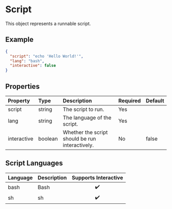 # Script

This object represents a runnable script.

## Example

```json
{
  "script": "echo 'Hello World!'",
  "lang": "bash",
  "interactive": false
}
```

## Properties

| Property    | Type    | Description                                     | Required | Default |
|:------------|:--------|:------------------------------------------------|:---------|:--------|
| script      | string  | The script to run.                              | Yes      |         |
| lang        | string  | The language of the script.                     | Yes      |         |
| interactive | boolean | Whether the script should be run interactively. | No       | false   |

## Script Languages

| Language | Description | Supports Interactive |
|:---------|:------------|:--------------------:|
| bash     | Bash        |  :heavy_check_mark:  |
| sh       | sh          |  :heavy_check_mark:  |
